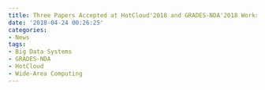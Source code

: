 ```yaml
---
title: Three Papers Accepted at HotCloud'2018 and GRADES-NDA'2018 Workshops
date: '2018-04-24 00:26:25'
categories:
- News
tags:
- Big Data Systems
- GRADES-NDA
- HotCloud
- Wide-Area Computing
---
```


